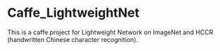 # Caffe_LightweightNet
This is a caffe project for Lightweight Network on ImageNet and HCCR (handwritten Chinese character recognition). 
